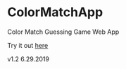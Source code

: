 # ColorMatchApp
Color Match Guessing Game Web App

Try it out <a href="https://t-tanveer.github.io/ColorMatchApp/ ">here</a> 

v1.2 
6.29.2019
